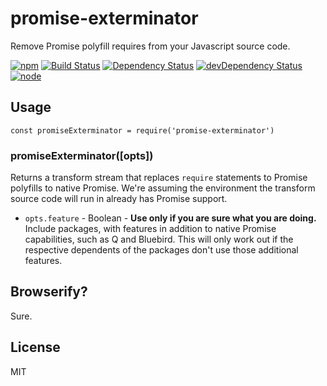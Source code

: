 # promise-exterminator

Remove Promise polyfill requires from your Javascript source code.

[![npm](https://img.shields.io/npm/v/promise-exterminator.svg?style=flat-square)](https://www.npmjs.com/package/promise-exterminator)
[![Build Status](https://img.shields.io/travis/seangenabe/promise-exterminator/master.svg?style=flat-square)](https://travis-ci.org/seangenabe/promise-exterminator)
[![Dependency Status](https://img.shields.io/david/seangenabe/promise-exterminator.svg?style=flat-square)](https://david-dm.org/seangenabe/promise-exterminator)
[![devDependency Status](https://img.shields.io/david/dev/seangenabe/promise-exterminator.svg?style=flat-square)](https://david-dm.org/seangenabe/promise-exterminator#info=devDependencies)
[![node](https://img.shields.io/node/v/promise-exterminator.svg?style=flat-square)](https://nodejs.org/en/download/)

## Usage

```
const promiseExterminator = require('promise-exterminator')
```

### promiseExterminator([opts])

Returns a transform stream that replaces `require` statements to Promise polyfills to native Promise. We're assuming the environment the transform source code will run in already has Promise support.

* `opts.feature` - Boolean - **Use only if you are sure what you are doing.** Include packages, with features in addition to native Promise capabilities, such as Q and Bluebird. This will only work out if the respective dependents of the packages don't use those additional features.

## Browserify?

Sure.

## License

MIT
